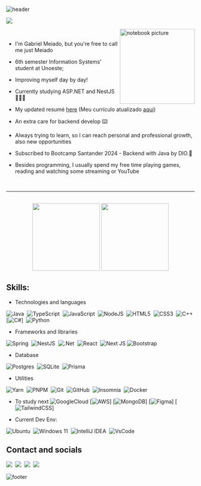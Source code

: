 

![header](https://capsule-render.vercel.app/api?type=waving&height=150&color=gradient&theme=radical&text=Welcome%20everyone!&section=header&fontSize=25)

<img src="https://i.redd.it/ddnm7kmznqd71.gif">
<div>

 <img align="right" width=200x alt="notebook picture" src="https://user-images.githubusercontent.com/62142146/208130941-c4543e17-d067-48ea-bec2-f0bd8765470e.png"><br>
 
- I'm Gabriel Meiado, but you're free to call me just Meiado<br>
 - 6th semester Information Systems' student at Unoeste; <br>
- Improving myself day by day! <br>
- Currently studying ASP.NET and NestJS 🧑🏼‍🎓<br>
- My updated resumé [here](https://meiado.github.io/CurriculumProject/) (Meu currículo atualizado [aqui](https://meiado.github.io/CurriculumProject/))

- An extra care for backend develop ⌨️<br>
 
- Always trying to learn, so I can reach personal and professional growth, also new opportunities<br>
- Subscribed to Bootcamp Santander 2024 - Backend with Java by DIO.🚀
- Besides programming, I usually spend my free time playing games, reading and watching some streaming or YouTube<br>
 <br>
</div>

---
<br>
<div align="center">
    <img height="180em" src="https://github-readme-stats.vercel.app/api/top-langs/?username=Meiado&layout=compact&langs_count=7&theme=radical" />
    <img height="180em" src="https://github-readme-stats.vercel.app/api?username=Meiado&show_icons=true&theme=radical&include_all_commits=true" />
</div>


<div>



## Skills:

- Technologies and languages

![Java](https://img.shields.io/badge/java-%23ED8B00.svg?style=for-the-badge&logo=openjdk&logoColor=white)&nbsp;
![TypeScript](https://img.shields.io/badge/typescript-%23007ACC.svg?style=for-the-badge&logo=typescript&logoColor=white)&nbsp;
![JavaScript](https://img.shields.io/badge/JavaScript-323330?style=for-the-badge&logo=javascript&logoColor=F7DF1E)&nbsp;
![NodeJS](https://img.shields.io/badge/Node.js-339933?style=for-the-badge&logo=nodedotjs&logoColor=white)&nbsp;
![HTML5](https://img.shields.io/badge/html5-%23E34F26.svg?style=for-the-badge&logo=html5&logoColor=white)&nbsp;
![CSS3](https://img.shields.io/badge/css3-%231572B6.svg?style=for-the-badge&logo=css3&logoColor=white)&nbsp;
![C++](https://img.shields.io/badge/c/c++-%2300599C.svg?style=for-the-badge&logo=c%2B%2B&logoColor=white)&nbsp;
[![C#](https://custom-icon-badges.demolab.com/badge/C%23-%23239120.svg?logo=cshrp&logoColor=white)]&nbsp;
![Python](https://img.shields.io/badge/Python-000?style=for-the-badge&logo=python)

- Frameworks and libraries

![Spring](https://img.shields.io/badge/spring-%236DB33F.svg?style=for-the-badge&logo=spring&logoColor=white)&nbsp;
![NestJS](https://img.shields.io/badge/nestjs-%23E0234E.svg?style=for-the-badge&logo=nestjs&logoColor=white)&nbsp;
![.Net](https://img.shields.io/badge/.NET-5C2D91?style=for-the-badge&logo=.net&logoColor=white)&nbsp;
![React](https://img.shields.io/badge/React-20232A?style=for-the-badge&logo=react&logoColor=61DAFB)&nbsp;
![Next JS](https://img.shields.io/badge/NextJS-black?style=for-the-badge&logo=next.js&logoColor=white)
![Bootstrap](https://img.shields.io/badge/bootstrap-%23563D7C.svg?style=for-the-badge&logo=bootstrap&logoColor=white)&nbsp;

- Database

![Postgres](https://img.shields.io/badge/postgres-%23316192.svg?style=for-the-badge&logo=postgresql&logoColor=white)&nbsp;
![SQLite](https://img.shields.io/badge/sqlite-%2307405e.svg?style=for-the-badge&logo=sqlite&logoColor=white)&nbsp;
![Prisma](https://img.shields.io/badge/Prisma%20ORM-3982CE?style=for-the-badge&logo=Prisma&logoColor=white)

- Utilities

![Yarn](https://img.shields.io/badge/yarn-%232C8EBB.svg?style=for-the-badge&logo=yarn&logoColor=white)&nbsp;
![PNPM](https://img.shields.io/badge/pnpm-%234a4a4a.svg?style=for-the-badge&logo=pnpm&logoColor=f69220)&nbsp;
![Git](https://img.shields.io/badge/GIT-E44C30?style=for-the-badge&logo=git&logoColor=white)&nbsp;
![GitHub](https://img.shields.io/badge/-GitHub-181717?style=for-the-badge&logo=github)&nbsp;
![Insomnia](https://img.shields.io/badge/Insomnia-black?style=for-the-badge&logo=insomnia&logoColor=5849BE)&nbsp;
![Docker](https://img.shields.io/badge/Docker-2CA5E0?style=for-the-badge&logo=docker&logoColor=white)

- To study next
![GoogleCloud](https://img.shields.io/badge/GoogleCloud-%234285F4.svg?style=for-the-badge&logo=google-cloud&logoColor=white)
[![AWS](https://img.shields.io/badge/AWS-%23FF9900.svg?logo=amazon-web-services&logoColor=white)]
[![MongoDB](https://img.shields.io/badge/MongoDB-%234ea94b.svg?logo=mongodb&logoColor=white)]
[![Figma](https://img.shields.io/badge/Figma-F24E1E?logo=figma&logoColor=white)]
[![TailwindCSS](https://img.shields.io/badge/Tailwind%20CSS-%2338B2AC.svg?logo=tailwind-css&logoColor=white)]

- Current Dev Env:

![Ubuntu](https://img.shields.io/badge/Ubuntu-E95420?style=for-the-badge&logo=ubuntu&logoColor=white)&nbsp;
![Windows 11](https://img.shields.io/badge/Windows%2011-%230079d5.svg?style=for-the-badge&logo=Windows%2011&logoColor=white)&nbsp;
![IntelliJ IDEA](https://img.shields.io/badge/IntelliJIDEA-000000.svg?style=for-the-badge&logo=intellij-idea&logoColor=white)&nbsp;
![VsCode](https://img.shields.io/badge/VSCode-0078D4?style=for-the-badge&logo=visual%20studio%20code&logoColor=white)


## Contact and socials

<a href="https://www.dio.me/users/gabrielmeiado"><img src="https://img.shields.io/badge/DIO%20Profile-30A3DC?style=for-the-badge" target="_blank"></a>&nbsp;
<a href = "mailto:gabrielmeiado@hotmail.com"><img src="https://img.shields.io/badge/email-0078D4?style=for-the-badge&logo=microsoft-outlook&logoColor=white" target="_blank"></a>&nbsp;
<a href="https://www.linkedin.com/in/gabriel-meiado-78a82320a/" target="_blank"><img src="https://img.shields.io/badge/-LinkedIn-%230077B5?style=for-the-badge&logo=linkedin&logoColor=white" target="_blank"></a>&nbsp;
<a href="https://instagram.com/meiado_" target="_blank"><img src="https://img.shields.io/badge/-Instagram-%23E4405F?style=for-the-badge&logo=instagram&logoColor=white" target="_blank"></a>



![footer](https://capsule-render.vercel.app/api?type=waving&height=150&color=gradient&theme=radical&text="I%20must%20not%20fear.%20Fear%20is%20the%20mind-killer."&section=footer&fontSize=22)
</div>
   
</div>



